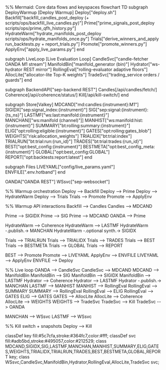 %% Mermaid: Core data flows and keyspaces
flowchart TD
  subgraph DeployWarmup [Deploy Warmup]
    Deploy["deploy.sh"]
    Backfill["backfill_candles_post_deploy
(+ scripts/ops/backfill_live_candles.py)"]
    Prime["prime_signals_post_deploy
scripts/ops/prime_qfh_history.py"]
    HydrateWarm["hydrate_manifolds_post_deploy
scripts/ops/hydrate_manifolds_once.py"]
    Trials["derive_winners_and_apply
run_backtests.py + report_trials.py"]
    Promote["promote_winners.py"]
    ApplyEnv["apply_live_params.py"]
  end

  subgraph LiveLoop [Live Evaluation Loop]
    CandleSvc["candle-fetcher
OANDA M1 stream"]
    ManifoldBin["manifold_generator
(bin)"]
    Hydrator["ws-hydrator
REST mirror"]
    RollingEval["rolling-evaluator
adaptive floors"]
    AllocLite["allocator-lite
Top-K weights"]
    TradeSvc["trading_service
orders / guards"]
  end

  subgraph BackendAPI["sep-backend REST"]
    Candles[/api/candles/fetch/]
    Coherence[/api/coherence/status/]
    Kill[/api/kill-switch/]
  end

  subgraph Store[Valkey]
    MDCAND["md:candles:{instrument}:M1"]
    SIGIDX["sep:signal_index:{instrument}"]
    SIG["sep:signal:{instrument}:{ts_ns}"]
    LASTMF["ws:last:manifold:{instrument}"]
    MANCHAN[["ws:manifold (channel)"]]
    MANHIST["ws:manifold:hist:{instrument}"]
    SUMMARY["bt:rolling:summary:{instrument}"]
    ELIG["opt:rolling:eligible:{instrument}"]
    GATES["opt:rolling:gates_blob"]
    WEIGHTS["risk:allocation_weights"]
    TRIALIDX["bt:trial:index"]
    TRIALRUN["bt:trial:run:{run_id}"]
    TRADES["bt:trial:trades:{run_id}"]
    BEST["opt:best_config:{instrument}"]
    BESTMETA["opt:best_config_meta:{instrument}"]
    GLOBAL["opt:best_config:GLOBAL"]
    REPORT["opt:backtests:report:latest"]
  end

  subgraph Files
    LIVEYAML["config/live_params.yaml"]
    ENVFILE[".env.hotband"]
  end

  OANDA["OANDA REST"]
  WSsvc["sep-websocket"]

  %% Warmup orchestration
  Deploy --> Backfill
  Deploy --> Prime
  Deploy --> HydrateWarm
  Deploy --> Trials
  Trials --> Promote
  Promote --> ApplyEnv

  %% Warmup API interactions
  Backfill --> Candles
  Candles --> MDCAND

  Prime --> SIGIDX
  Prime --> SIG
  Prime --> MDCAND
  OANDA --> Prime

  HydrateWarm --> Coherence
  HydrateWarm --> LASTMF
  HydrateWarm -.publish.-> MANCHAN
  HydrateWarm -.optional synth.-> SIGIDX

  Trials --> TRIALRUN
  Trials --> TRIALIDX
  Trials --> TRADES
  Trials --> BEST
  Trials --> BESTMETA
  Trials --> GLOBAL
  Trials --> REPORT

  BEST --> Promote
  Promote --> LIVEYAML
  ApplyEnv --> ENVFILE
  LIVEYAML --> ApplyEnv
  ENVFILE --> Deploy

  %% Live loop
  OANDA --> CandleSvc
  CandleSvc --> MDCAND
  MDCAND --> ManifoldBin
  ManifoldBin --> SIG
  ManifoldBin --> SIGIDX
  ManifoldBin --> LASTMF
  Hydrator --> Coherence
  Hydrator --> LASTMF
  Hydrator -.publish.-> MANCHAN
  LASTMF --> MANHIST
  MANHIST --> RollingEval
  RollingEval --> SUMMARY
  SUMMARY --> RollingEval
  RollingEval --> ELIG
  RollingEval --> GATES
  ELIG --> GATES
  GATES --> AllocLite
  AllocLite --> Coherence
  AllocLite --> WEIGHTS
  WEIGHTS --> TradeSvc
  TradeSvc --> Kill
  TradeSvc --> OANDA

  MANCHAN --> WSsvc
  LASTMF --> WSsvc

  %% Kill switch + snapshots
  Deploy --> Kill

  classDef key fill:#5c7cfa,stroke:#364fc7,color:#fff;
  classDef svc fill:#adb5bd,stroke:#495057,color:#212529;
  class MDCAND,SIGIDX,SIG,LASTMF,MANCHAN,MANHIST,SUMMARY,ELIG,GATES,WEIGHTS,TRIALIDX,TRIALRUN,TRADES,BEST,BESTMETA,GLOBAL,REPORT key;
  class WSsvc,CandleSvc,ManifoldBin,Hydrator,RollingEval,AllocLite,TradeSvc svc;
